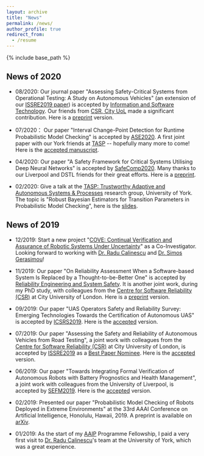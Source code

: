 ```yaml
---
layout: archive
title: "News"
permalink: /news/
author_profile: true
redirect_from:
  - /resume
---
```


{% include base_path %}
## News of 2020

* 08/2020: Our journal paper "Assessing Safety-Critical Systems from Operational Testing: A Study on Autonomous Vehicles" (an extension of our [ISSRE2019 paper](https://ieeexplore.ieee.org/document/8987509)) is accepted by [Information and Software Technology](https://www.journals.elsevier.com/information-and-software-technology). Our friends from [CSR, City UoL](https://www.city.ac.uk/about/schools/mathematics-computer-science-engineering/research/centre-for-software-reliability) made a significant contribution. Here is a [preprint](https://x-y-zhao.github.io/files/IST_ISSRE2019_Extension.pdf) version.

* 07/2020： Our paper "Interval Change-Point Detection for Runtime Probabilistic Model Checking" is accepted by [ASE2020](https://conf.researchr.org/details/ase-2020/ase-2020-papers/31/Interval-Change-Point-Detection-for-Runtime-Probabilistic-Model-Checking). A first joint paper with our York friends at [TASP](https://www.cs.york.ac.uk/tasp/) -- hopefully many more to come! Here is the [accepted manuscript](https://x-y-zhao.github.io/files/ASE2020.pdf).

* 04/2020: Our paper "A Safety Framework for Critical Systems Utilising Deep Neural Networks" is accepted by [SafeComp2020](http://safecomp2020.di.fc.ul.pt/). Many thanks to our Liverpool and DSTL friends for their great efforts. Here is a [preprint](https://arxiv.org/pdf/2003.05311.pdf).

* 02/2020: Give a talk at the [TASP: Trustworthy Adaptive and Autonomous Systems & Processes](https://www.cs.york.ac.uk/tasp/) research group, University of York. The topic is "Robust Bayesian Estimators for Transition Parameters in Probabilistic Model Checking", here is the [slides](https://x-y-zhao.github.io/files/XZ_AAIP_presentation_AAAI2019.pdf).

## News of 2019

* 12/2019: Start a new project "[COVE: Continual Verification and Assurance of Robotic Systems Under Uncertainty](https://orcahub.org/engagement/partnership-fund/cove)" as a Co-Investigator. Looking forward to working with [Dr. Radu Calinescu](https://www-users.cs.york.ac.uk/~raduc/) and [Dr. Simos Gerasimou](https://www-users.cs.york.ac.uk/simos/)!

* 11/2019: Our paper "On Reliability Assessment When a Software-based System Is Replaced by a Thought-to-be-Better One" is accepted by [Reliability Engineering and System Safety](https://www.journals.elsevier.com/reliability-engineering-and-system-safety). It is another joint work, during my PhD study, with colleagues from the [Centre for Software Reliability (CSR)](https://www.city.ac.uk/about/schools/mathematics-computer-science-engineering/research/centre-for-software-reliability) at City University of London. Here is a [preprint](https://x-y-zhao.github.io/files/NWTES_RESS.pdf) version.

* 09/2019: Our paper "UAS Operators Safety and Reliability Survey: Emerging Technologies Towards the Certification of Autonomous UAS" is accepted by [ICSRS2019](http://www.icsrs.org/). Here is the [accepted](https://x-y-zhao.github.io/files/ICSRS2019.pdf) version.

* 07/2019: Our paper "Assessing the Safety and Reliability of Autonomous Vehicles from Road Testing", a joint work with colleagues from the [Centre for Software Reliability (CSR)](https://www.city.ac.uk/about/schools/mathematics-computer-science-engineering/research/centre-for-software-reliability) at City University of London, is accepted by [ISSRE2019](http://2019.issre.net/) as a [Best Paper Nominee](http://2019.issre.net/node/79). Here is the [accepted](https://x-y-zhao.github.io/files/ISSRE2019.pdf) version.

* 06/2019: Our paper "Towards Integrating Formal Verification of Autonomous Robots with Battery Prognostics and Health Management", a joint work with colleagues from the University of Liverpool, is accepted by [SEFM2019](https://sefm2019.inria.fr/). Here is the [accepted](https://x-y-zhao.github.io/files/VeriBatterySEFM19.pdf) version.

* 02/2019: Presented our paper "Probabilistic Model Checking of Robots Deployed in Extreme Environments" at the 33rd AAAI Conference on Artificial Intelligence, Honolulu, Hawaii, 2019. A preprint is available on [arXiv](https://arxiv.org/pdf/1812.04128.pdf).

* 01/2019: As the start of my [AAIP](https://www.york.ac.uk/assuring-autonomy/) Programme Fellowship, I paid a very first visit to [Dr. Radu Calinescu](https://www-users.cs.york.ac.uk/~raduc/)'s team at the University of York, which was a great experience.